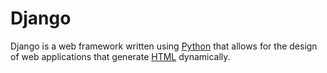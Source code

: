 # Django



Django is a web framework written using [Python](/Python) that allows for the design of web applications that generate [HTML](/HTML) dynamically.

